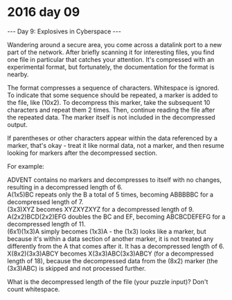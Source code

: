 # 2016 day 09

--- Day 9: Explosives in Cyberspace ---

Wandering around a secure area, you come across a datalink port to a new part of the network. After briefly scanning it for interesting files, you find one file in particular that catches your attention. It's compressed with an experimental format, but fortunately, the documentation for the format is nearby.



The format compresses a sequence of characters. Whitespace is ignored. To indicate that some sequence should be repeated, a marker is added to the file, like (10x2). To decompress this marker, take the subsequent 10 characters and repeat them 2 times. Then, continue reading the file after the repeated data.  The marker itself is not included in the decompressed output.



If parentheses or other characters appear within the data referenced by a marker, that's okay - treat it like normal data, not a marker, and then resume looking for markers after the decompressed section.



For example:



ADVENT contains no markers and decompresses to itself with no changes, resulting in a decompressed length of 6.\
A(1x5)BC repeats only the B a total of 5 times, becoming ABBBBBC for a decompressed length of 7.\
(3x3)XYZ becomes XYZXYZXYZ for a decompressed length of 9.\
A(2x2)BCD(2x2)EFG doubles the BC and EF, becoming ABCBCDEFEFG for a decompressed length of 11.\
(6x1)(1x3)A simply becomes (1x3)A - the (1x3) looks like a marker, but because it's within a data section of another marker, it is not treated any differently from the A that comes after it. It has a decompressed length of 6.\
X(8x2)(3x3)ABCY becomes X(3x3)ABC(3x3)ABCY (for a decompressed length of 18), because the decompressed data from the (8x2) marker (the (3x3)ABC) is skipped and not processed further.



What is the decompressed length of the file (your puzzle input)? Don't count whitespace.



